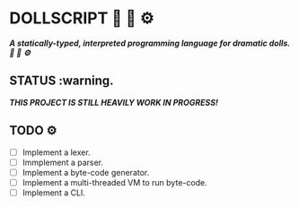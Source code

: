 # DOLLSCRIPT :dolls: :ribbon: :gear:

***A statically-typed, interpreted programming language for dramatic dolls. :dolls: :ribbon: :gear:***

## STATUS :warning.

***THIS PROJECT IS STILL HEAVILY WORK IN PROGRESS!***

## TODO :gear:

- [ ] Implement a lexer.
- [ ] Immplement a parser.
- [ ] Implement a byte-code generator.
- [ ] Implement a multi-threaded VM to run byte-code.
- [ ] Implement a CLI.
